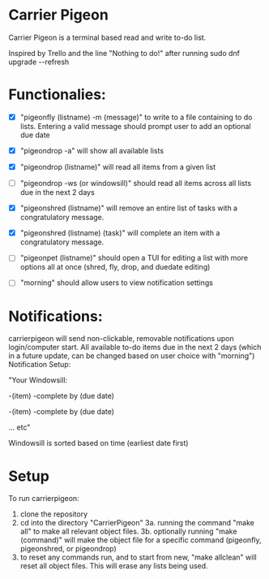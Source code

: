 # Carrier Pigeon
Carrier Pigeon is a terminal based read and write to-do list. 

Inspired by Trello and the line "Nothing to do!" after running sudo dnf upgrade --refresh

# Functionalies:

- [x] "pigeonfly (listname) -m (message)" to write to a file containing to do lists. Entering a valid message should prompt user to add an optional due date
- [x] "pigeondrop -a" will show all available lists
- [x] "pigeondrop (listname)" will read all items from a given list
- [ ] "pigeondrop -ws (or windowsill)" should read all items across all lists due in the next 2 days
- [x] "pigeonshred (listname)" will remove an entire list of tasks with a congratulatory message.
- [x] "pigeonshred (listname) (task)" will complete an item with a congratulatory message. 
- [ ] "pigeonpet (listname)" should open a TUI for editing a list with more options all at once (shred, fly, drop, and duedate editing)
- [ ] "morning" should allow users to view notification settings



# Notifications:

  carrierpigeon will send non-clickable, removable notifications upon login/computer start. 
  All available to-do items due in the next 2 days (which in a future update, can be changed based on user choice with "morning")
Notification Setup:

"Your Windowsill:

 -(item) -complete by (due date)

 -(item) -complete by (due date)

 ... etc"

Windowsill is sorted based on time (earliest date first)

# Setup

  To run carrierpigeon:
  1. clone the repository
  2. cd into the directory "CarrierPigeon"
  3a. running the command "make all" to make all relevant object files.
  3b. optionally running "make (command)" will make the object file for a specific command (pigeonfly, pigeonshred, or pigeondrop)
  4. to reset any commands run, and to start from new, "make allclean" will reset all object files. This will erase any lists being used.







